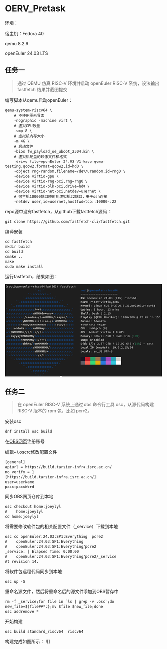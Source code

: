 # OERV_Pretask
环境：

宿主机：Fedora 40

qemu 8.2.9

openEuler 24.03 LTS

## 任务一
> 通过 QEMU 仿真 RISC-V 环境并启动 openEuler RISC-V 系统，设法输出 fastfetch 结果并截图提交

编写脚本从qemu启动openEuler：
```
qemu-system-riscv64 \
    # 不使用图形界面
    -nographic -machine virt \
    # 虚拟CPU数量
    -smp 8 \
    # 虚拟机内存大小
    -m 4G \
    # 启动文件
    -bios fw_payload_oe_uboot_2304.bin \
    # 虚拟机硬盘的映像文件和格式
    -drive file=openEuler-24.03-V1-base-qemu-testing.qcow2,format=qcow2,id=hd0 \
    -object rng-random,filename=/dev/urandom,id=rng0 \
    -device virtio-gpu \
    -device virtio-rng-pci,rng=rng0 \
    -device virtio-blk-pci,drive=hd0 \
    -device virtio-net-pci,netdev=usernet \
    # 宿主机10000端口映射到虚拟机22端口，用于ssh连接
    -netdev user,id=usernet,hostfwd=tcp::10000-:22
```
repo源中没有fastfetch，从github下载fastfetch源码：
```
git clone https://github.com/fastfetch-cli/fastfetch.git
```
编译安装
```
cd fastfetch
mkdir build
cd build
cmake ..
make
sudo make install
```
运行fastfetch，结果如图：

![fastfetch](https://github.com/JoeyLYL/oerv_pretask/blob/main/images/fastfetch.png)

## 任务二
> 在 openEuler RISC-V 系统上通过 obs 命令行工具 osc，从源代码构建 RISC-V 版本的 rpm 包，比如 pcre2。

安装osc
```
dnf install osc build
```
在[OBS网页](https://build.tarsier-infra.isrc.ac.cn/)注册账号

编辑~/.oscrc修改配置文件
```
[general]
apiurl = https://build.tarsier-infra.isrc.ac.cn/
no_verify = 1
[https://build.tarsier-infra.isrc.ac.cn/]
user=userName
pass=passWord
```
同步OBS网页仓库到本地
```
osc checkout home:joeylyl
A    home:joeylyl
cd home:joeylyl
```
将需要修改软件包的相关配置文件（_service）下载到本地
```
osc co openEuler:24.03:SP1:Everything  pcre2
A    openEuler:24.03:SP1:Everything
A    openEuler:24.03:SP1:Everything/pcre2
_service: | Elapsed Time: 0:00:00                                              
A    openEuler:24.03:SP1:Everything/pcre2/_service
At revision 14.
```
将软件包远程代码同步到本地
```
osc up -S
```
重命名源文件，然后将重命名后的源文件添加到OBS暂存中
```
rm -f _service;for file in `ls | grep -v .osc`;do new_file=${file##*:};mv $file $new_file;done
osc addremove *
```
开始构建
```
osc build standard_riscv64  riscv64
```
构建完成如图所示：
![]


